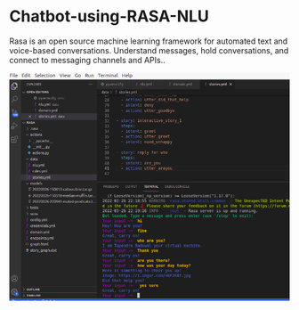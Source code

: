 # Chatbot-using-RASA-NLU
Rasa is an open source machine learning framework for automated text and voice-based conversations. Understand messages, hold conversations, and connect to messaging channels and APIs..



![](https://raw.githubusercontent.com/TapendraBaduwal/Chatbot-using-RASA-NLU/master/Screenshot%20from%202022-03-26%2022-21-18.png)
